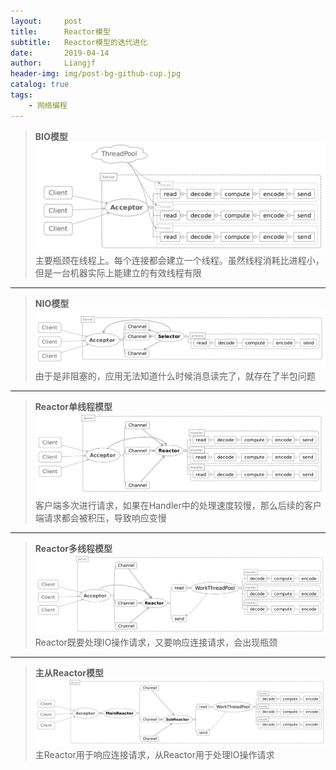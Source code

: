 ```yaml
---
layout:     post                  
title:      Reactor模型
subtitle:   Reactor模型的迭代进化
date:       2019-04-14
author:     Liangjf                  
header-img: img/post-bg-github-cup.jpg
catalog: true                      
tags:                       
    - 网络编程
---
```


> **BIO模型**
![](https://github.com/liangjfblue/liangjfblue.github.io/blob/master/img/post_reactor_1.jpg?raw=true)
> 主要瓶颈在线程上。每个连接都会建立一个线程。虽然线程消耗比进程小，但是一台机器实际上能建立的有效线程有限
------------------------------------------------------------
> **NIO模型**
![](https://github.com/liangjfblue/liangjfblue.github.io/blob/master/img/post_reactor_2.jpg?raw=true)
> 由于是非阻塞的，应用无法知道什么时候消息读完了，就存在了半包问题
------------------------------------------------------------
> **Reactor单线程模型**
![](https://github.com/liangjfblue/liangjfblue.github.io/blob/master/img/post_reactor_3.jpg?raw=true)
> 客户端多次进行请求，如果在Handler中的处理速度较慢，那么后续的客户端请求都会被积压，导致响应变慢
------------------------------------------------------------
> **Reactor多线程模型**
![](https://github.com/liangjfblue/liangjfblue.github.io/blob/master/img/post_reactor_4.jpg?raw=true)
> Reactor既要处理IO操作请求，又要响应连接请求，会出现瓶颈
------------------------------------------------------------
> **主从Reactor模型**
![](https://github.com/liangjfblue/liangjfblue.github.io/blob/master/img/post_reactor_5.jpg?raw=true)
> 主Reactor用于响应连接请求，从Reactor用于处理IO操作请求